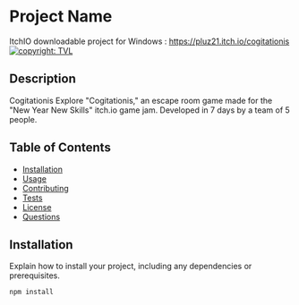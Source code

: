 # Project Name
ItchIO downloadable project for Windows : https://pluz21.itch.io/cogitationis
[![copyright: TVL](https://img.shields.io/badge/Copyright-TVL-yellow.svg)](https://pluz21.itch.io/)

## Description

Cogitationis 
Explore "Cogitationis," an escape room game made for the "New Year New Skills" itch.io game jam. Developed in 7 days by a team of 5 people.


## Table of Contents

- [Installation](#installation)
- [Usage](#usage)
- [Contributing](#contributing)
- [Tests](#tests)
- [License](#license)
- [Questions](#questions)

## Installation

Explain how to install your project, including any dependencies or prerequisites.

```bash
npm install

